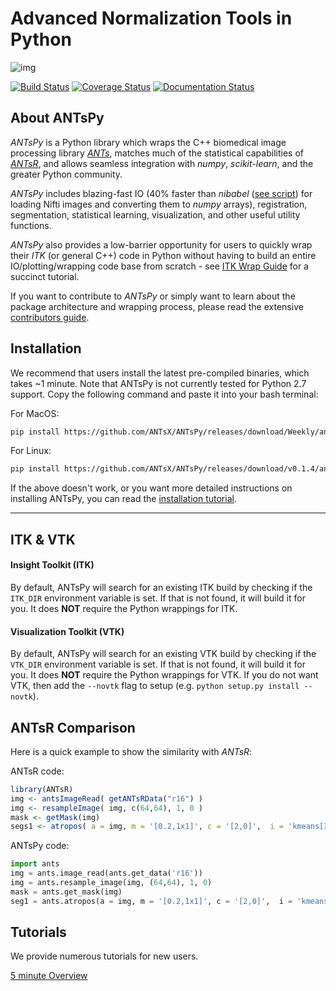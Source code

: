 

# Advanced Normalization Tools in Python

![img](https://media0.giphy.com/media/OCMGLUo7d5jJ6/200_s.gif) 
<br>

[![Build Status](https://travis-ci.org/ANTsX/ANTsPy.svg?branch=master)](https://travis-ci.org/ANTsX/ANTsPy)
<a href='https://coveralls.io/github/ANTsX/ANTsPy?branch=master'><img src='https://coveralls.io/repos/github/ANTsX/ANTsPy/badge.svg?branch=master' alt='Coverage Status' /></a>
<a href='http://antspy.readthedocs.io/en/latest/?badge=latest'>
    <img src='https://readthedocs.org/projects/antspy/badge/?version=latest' alt='Documentation Status' />
</a>

## About ANTsPy

<i>ANTsPy</i> is a Python library which wraps the C++ biomedical image processing library <i>[ANTs](https://github.com/ANTsX/ANTs)</i>,
matches much of the statistical capabilities of <i>[ANTsR](https://github.com/ANTsX/ANTsR)</i>, and allows seamless integration
with <i>numpy</i>, <i>scikit-learn</i>, and the greater Python community. 

<i>ANTsPy</i> includes blazing-fast IO (40% faster than <i>nibabel</i> ([see script](https://github.com/ANTsX/ANTsPy/blob/master/tests/timings_io.py)) for loading Nifti images and 
converting them to <i>numpy</i> arrays), registration, segmentation, statistical learning, 
visualization, and other useful utility functions.

<i>ANTsPy</i> also provides a low-barrier opportunity for users to quickly wrap their <i>ITK</i> (or general C++) 
code in Python without having to build an entire IO/plotting/wrapping code base from 
scratch - see [ITK Wrap Guide](tutorials/UsingITK.md) for a succinct tutorial.

If you want to contribute to <i>ANTsPy</i> or simply want to learn about the package architecture
and wrapping process, please read the extensive [contributors guide](CONTRIBUTING.md).

## Installation

We recommend that users install the latest pre-compiled binaries, which takes ~1 minute. Note
that ANTsPy is not currently tested for Python 2.7 support.
Copy the following command and paste it into your bash terminal:

For MacOS:
```bash
pip install https://github.com/ANTsX/ANTsPy/releases/download/Weekly/antspy-0.1.4a0-cp36-cp36m-macosx_10_7_x86_64.whl
```

For Linux:
```bash
pip install https://github.com/ANTsX/ANTsPy/releases/download/v0.1.4/antspy-0.1.4-cp36-cp36m-linux_x86_64.whl
```

If the above doesn't work, or you want more detailed instructions on installing ANTsPy, you can 
read the [installation tutorial](https://github.com/ANTsX/ANTsPy/blob/master/tutorials/InstallingANTsPy.md).

------------------------------------------------------------------------------
## ITK & VTK

#### Insight Toolkit (ITK)

By default, ANTsPy will search for an existing ITK build by checking if the `ITK_DIR`
environment variable is set. If that is not
found, it will build it for you. It does <b>NOT</b> require the Python wrappings for
ITK.

#### Visualization Toolkit (VTK)

By default, ANTsPy will search for an existing VTK build by checking if the `VTK_DIR`
environment variable is set. If that is not
found, it will build it for you. It does <b>NOT</b> require the Python wrappings for
VTK. If you do not want VTK, then add the `--novtk` flag to setup (e.g. `python setup.py install --novtk`).

## ANTsR Comparison

Here is a quick example to show the similarity with <i>ANTsR</i>:

ANTsR code:
```R
library(ANTsR)
img <- antsImageRead( getANTsRData("r16") )
img <- resampleImage( img, c(64,64), 1, 0 )
mask <- getMask(img)
segs1 <- atropos( a = img, m = '[0.2,1x1]', c = '[2,0]',  i = 'kmeans[3]', x = mask )
```

ANTsPy code:
```python     
import ants
img = ants.image_read(ants.get_data('r16'))
img = ants.resample_image(img, (64,64), 1, 0)
mask = ants.get_mask(img)
seg1 = ants.atropos(a = img, m = '[0.2,1x1]', c = '[2,0]',  i = 'kmeans[3]', x = mask )
```

## Tutorials

We provide numerous tutorials for new users.

[5 minute Overview](https://github.com/ANTsX/ANTsPy/blob/master/tutorials/tutorial_5min.md)



